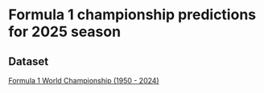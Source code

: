# Formula 1 championship predictions for 2025 season

## Dataset
[Formula 1 World Championship (1950 - 2024)](https://www.kaggle.com/datasets/rohanrao/formula-1-world-championship-1950-2020/code)

